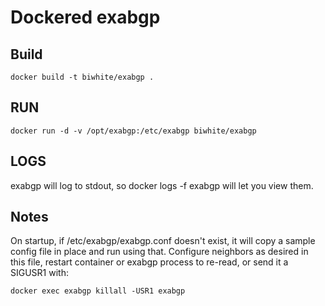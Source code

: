 # Dockered exabgp #

## Build ##

```
docker build -t biwhite/exabgp .
```

## RUN ##

```
docker run -d -v /opt/exabgp:/etc/exabgp biwhite/exabgp
```

## LOGS ##

exabgp will log to stdout, so docker logs -f exabgp will let you view them.

## Notes ##

On startup, if /etc/exabgp/exabgp.conf doesn't exist, it will copy a sample config file in place and run using that.
Configure neighbors as desired in this file, restart container or exabgp process to re-read, or send it a SIGUSR1 with:
```
docker exec exabgp killall -USR1 exabgp
```
